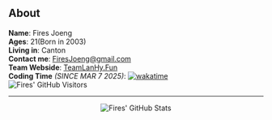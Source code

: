 ## About

**Name**: Fires Joeng  
**Ages**: 21(Born in 2003)  
**Living in**: Canton  
**Contact me**: FiresJoeng@gmail.com  
**Team Webside**: [TeamLanHy.Fun](http://TeamLanHy.Fun)  
**Coding Time** _(SINCE MAR 7 2025)_: [![wakatime](https://wakatime.com/badge/user/55f19e0b-1919-4212-a045-db07aa73f727.svg)](https://wakatime.com/@FiresJoeng)  
![Fires' GitHub Visitors](https://visitor-badge.glitch.me/badge?page_id=FiresJoeng.BFO&left_color=green&right_color=red)  

---
<div align="center">

![Fires' GitHub Stats](https://github-readme-stats-git-master-fires-projects-94a8f1a6.vercel.app/api?username=FiresJoeng&include_all_commits=true)

</div>
